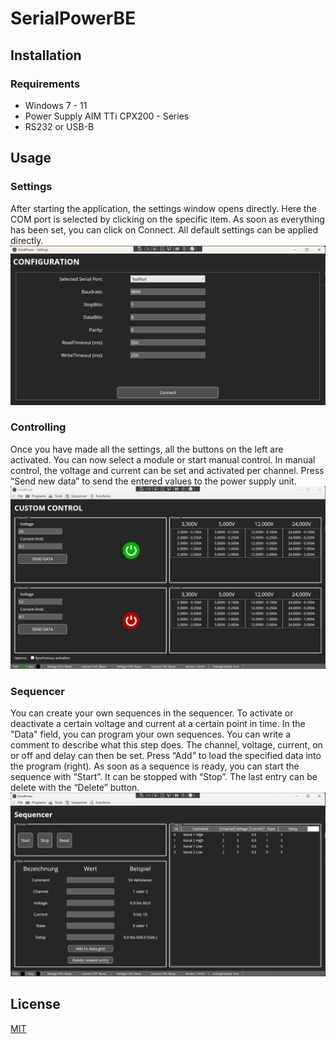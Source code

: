# SerialPowerBE

## Installation
### Requirements
- Windows 7 - 11
- Power Supply AIM TTi CPX200 - Series
- RS232 or USB-B

## Usage
### Settings
After starting the application, the settings window opens directly. Here the COM port is selected by clicking on the specific item. As soon as everything has been set, you can click on Connect.
All default settings can be applied directly.  
![Settings](https://github.com/Niko2405/SerialPower_BE/blob/main/assets/Settings.png)

### Controlling
Once you have made all the settings, all the buttons on the left are activated. You can now select a module or start manual control.
In manual control, the voltage and current can be set and activated per channel.
Press “Send new data” to send the entered values to the power supply unit.  
![Controlling](https://github.com/Niko2405/SerialPower_BE/blob/main/assets/CustomControl.png)

### Sequencer
You can create your own sequences in the sequencer. To activate or deactivate a certain voltage and current at a certain point in time.
In the "Data" field, you can program your own sequences.
You can write a comment to describe what this step does.
The channel, voltage, current, on or off and delay can then be set. Press “Add” to load the specified data into the program (right).
As soon as a sequence is ready, you can start the sequence with “Start”. It can be stopped with “Stop”.
The last entry can be delete with the “Delete” button.
![Sequencer](https://github.com/Niko2405/SerialPower_BE/blob/main/assets/Sequencer.png)


## License
[MIT](https://choosealicense.com/licenses/mit/)
